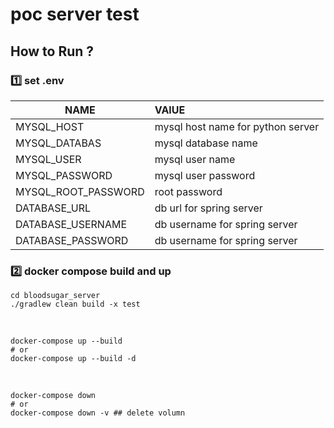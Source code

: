 # poc server test

## How to Run ? 
### 1️⃣ set .env  

|NAME|VAlUE|
|---|:---|
|MYSQL_HOST|mysql host name for python server|
|MYSQL_DATABAS|mysql database name|
|MYSQL_USER|mysql user name|
|MYSQL_PASSWORD|mysql user password|
|MYSQL_ROOT_PASSWORD|root password|
|DATABASE_URL|db url for spring server|
|DATABASE_USERNAME|db username for spring server|
|DATABASE_PASSWORD|db username for spring server|



### 2️⃣ docker compose build and up

```shell
cd bloodsugar_server
./gradlew clean build -x test

```

<br />


```shell
docker-compose up --build 
# or
docker-compose up --build -d
```

<br />

```shell
docker-compose down
# or 
docker-compose down -v ## delete volumn
```